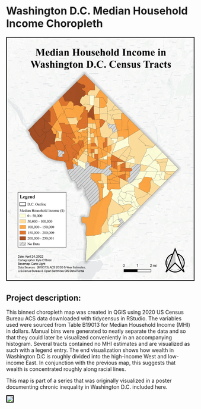 # Washington D.C. Median Household Income Choropleth

<img style="border:2px solid black;" src="FinalMHIMap-1.png?raw=true"/>

## Project description:
This binned choropleth map was created in QGIS using 2020 US Census Bureau ACS data downloaded with tidycensus in RStudio. The variables used were sourced from Table B19013 for Median Household Income (MHI) in dollars. Manual bins were generated to neatly separate the data and so that they could later be visualized conveniently in an accompanying histogram. Several tracts contained no MHI estimates and are visualized as such with a legend entry. The end visualization shows how wealth in Washington D.C is roughly divided into the high-income West and low-income East. In conjunction with the previous map, this suggests that wealth is concentrated roughly along racial lines. 

This map is part of a series that was originally visualized in a poster documenting chronic inequality in Washington D.C. included here.

<img style="border:2px solid black;" src="/Project383/Project2_383-1.png?raw=true"/>

